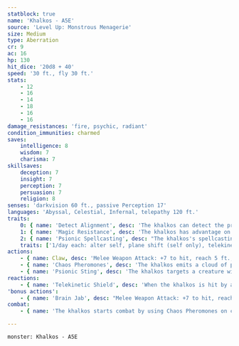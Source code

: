 ```yaml
---
statblock: true
name: 'Khalkos - A5E'
source: 'Level Up: Monstrous Menagerie'
size: Medium
type: Aberration
cr: 9
ac: 16
hp: 130
hit_dice: '20d8 + 40'
speed: '30 ft., fly 30 ft.'
stats:
    - 12
    - 16
    - 14
    - 18
    - 16
    - 16
damage_resistances: 'fire, psychic, radiant'
condition_immunities: charmed
saves:
    intelligence: 8
    wisdom: 7
    charisma: 7
skillsaves:
    deception: 7
    insight: 7
    perception: 7
    persuasion: 7
    religion: 8
senses: 'darkvision 60 ft., passive Perception 17'
languages: 'Abyssal, Celestial, Infernal, telepathy 120 ft.'
traits:
    0: { name: 'Detect Alignment', desc: 'The khalkos can detect the presence of creatures within 30 feet that have an alignment trait, and knows the alignment of such creatures.' }
    1: { name: 'Magic Resistance', desc: 'The khalkos has advantage on saving throws against spells and magical effects.' }
    2: { name: 'Psionic Spellcasting', desc: "The khalkos's spellcasting ability is Intelligence (spell save DC 16). It can innately cast the following spells, requiring no components:" }
    traits: ['1/day each: alter self, plane shift (self only), telekinesis, teleportation circle']
actions:
    - { name: Claw, desc: 'Melee Weapon Attack: +7 to hit, reach 5 ft., one target. Hit: 5 (1d4 + 3) slashing damage plus 10 (3d6) poison damage.' }
    - { name: 'Chaos Pheromones', desc: 'The khalkos emits a cloud of pheromones in a 20-foot radius. The cloud spreads around corners. Each non-khalkos creature in the area makes a DC 14 Intelligence saving throw. Creatures with an alignment trait make this save with disadvantage. On a failure, the creature is confused for 1 minute. It repeats the saving throw at the end of each of its turns, ending the effect on itself on a success. If the creature makes its saving throw or the condition ends for it, it is immune to Chaos Pheromones for the next 24 hours.' }
    - { name: 'Psionic Sting', desc: 'The khalkos targets a creature within 30 feet, forcing it to make a DC 16 Intelligence saving throw. On a failure, the target takes 28 (8d6) psychic damage and is stunned until the end of its next turn.' }
reactions:
    - { name: 'Telekinetic Shield', desc: 'When the khalkos is hit by an attack made by a creature that it can see or sense with its Detect Alignment trait, it gains a +4 bonus to AC against the triggering attack.' }
'bonus actions':
    - { name: 'Brain Jab', desc: "Melee Weapon Attack: +7 to hit, reach 5 ft., one incapacitated creature with a brain and an Intelligence of 6 or higher. Hit: 5 (1d4 + 3) piercing damage, and the target becomes diseased with brain larvae. Once the khalkos has used this attack successfully, it can't use it again for 24 hours." }
combat:
    - { name: 'The khalkos starts combat by using Chaos Pheromones on clusters of enemies, and then uses Psionic Sting on either a creature with an alignment or a creature likely to fail an Intelligence saving throw', desc: "Once an enemy is stunned, the khalkos uses Brain Jab. The khalkos retreats once it has infected a target with brain larvae (possibly using plane shift if it hasn't already today)." }

---
```

```statblock
monster: Khalkos - A5E
```
